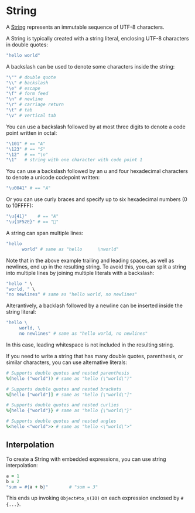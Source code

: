 # String

A [String](http://crystal-lang.org/api/String.html) represents an immutable sequence of UTF-8 characters.

A String is typically created with a string literal, enclosing UTF-8 characters in double quotes:

```ruby
"hello world"
```

A backslash can be used to denote some characters inside the string:

```ruby
"\"" # double quote
"\\" # backslash
"\e" # escape
"\f" # form feed
"\n" # newline
"\r" # carriage return
"\t" # tab
"\v" # vertical tab
```

You can use a backslash followed by at most three digits to denote a code point written in octal:

```ruby
"\101" # == "A"
"\123" # == "S"
"\12"  # == "\n"
"\1"   # string with one character with code point 1
```

You can use a backslash followed by an *u* and four hexadecimal characters to denote a unicode codepoint written:

```ruby
"\u0041" # == "A"
```

Or you can use curly braces and specify up to six hexadecimal numbers (0 to 10FFFF):

```ruby
"\u{41}"    # == "A"
"\u{1F52E}" # == "🔮"
```

A string can span multiple lines:

```ruby
"hello
      world" # same as "hello      \nworld"
```

Note that in the above example trailing and leading spaces, as well as newlines,
end up in the resulting string. To avoid this, you can split a string into multiple lines
by joining multiple literals with a backslash:

```ruby
"hello " \
"world, " \
"no newlines" # same as "hello world, no newlines"
```

Alterantively, a backlash followed by a newline can be inserted inside the string literal:

```ruby
"hello \
     world, \
     no newlines" # same as "hello world, no newlines"
```

In this case, leading whitespace is not included in the resulting string.

If you need to write a string that has many double quotes, parenthesis, or similar
characters, you can use alternative literals:

```ruby
# Supports double quotes and nested parenthesis
%(hello ("world")) # same as "hello (\"world\")"

# Supports double quotes and nested brackets
%[hello ["world"]] # same as "hello [\"world\"]"

# Supports double quotes and nested curlies
%{hello {"world"}} # same as "hello {\"world\"}"

# Supports double quotes and nested angles
%<hello <"world">> # same as "hello <\"world\">"
```

## Interpolation

To create a String with embedded expressions, you can use string interpolation:

```ruby
a = 1
b = 2
"sum = #{a + b}"        # "sum = 3"
```

This ends up invoking `Object#to_s(IO)` on each expression enclosed by `#{...}`.
